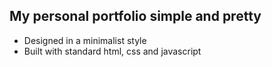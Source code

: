 ## My personal portfolio simple and pretty
- Designed in a minimalist style
- Built with standard html, css and javascript
